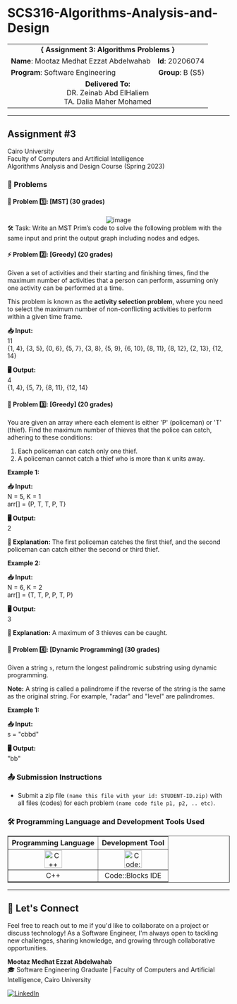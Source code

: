 # SCS316-Algorithms-Analysis-and-Design

<div align="center">
  <table width="100%">
    <tr>
      <td colspan="2" align="center"><strong>{ Assignment 3: Algorithms Problems }</strong></td>
    </tr>
    <tr>
      <td align="left"><strong>Name</strong>: Mootaz Medhat Ezzat Abdelwahab</td>
      <td align="right"><strong>Id</strong>: 20206074</td>
    </tr>
    <tr>
      <td align="left"><strong>Program</strong>: Software Engineering</td>
      <td align="right"><strong>Group</strong>: B (S5)</td>
    </tr>
    <tr>
      <td align="center" colspan="2"><strong>Delivered To:</strong><br>DR. Zeinab Abd ElHaliem<br>TA. Dalia Maher Mohamed</td>
    </tr>
  </table>
</div>

---

## Assignment #3

Cairo University  
Faculty of Computers and Artificial Intelligence  
Algorithms Analysis and Design Course (Spring 2023)

### 📝 Problems

#### 🔗 Problem 1️⃣: [MST] (30 grades)
<div align="center">
  <img src="https://github.com/user-attachments/assets/9123d626-9601-4ef4-93d1-0920081eaa9c" alt="image">
</div>
🛠️ Task: Write an MST Prim’s code to solve the following problem with the same input and print the output graph including nodes and edges.

#### ⚡ Problem 2️⃣: [Greedy] (20 grades)

Given a set of activities and their starting and finishing times, find the maximum number of activities that a person can perform, assuming only one activity can be performed at a time.

This problem is known as the **activity selection problem**, where you need to select the maximum number of non-conflicting activities to perform within a given time frame.

**📥 Input:**  
11  
{1, 4}, {3, 5}, {0, 6}, {5, 7}, {3, 8}, {5, 9}, {6, 10}, {8, 11}, {8, 12}, {2, 13}, {12, 14}  

**🖥️ Output:**  
4  
{1, 4}, {5, 7}, {8, 11}, {12, 14}  

#### 🚓 Problem 3️⃣: [Greedy] (20 grades)

You are given an array where each element is either 'P' (policeman) or 'T' (thief). Find the maximum number of thieves that the police can catch, adhering to these conditions:

1. Each policeman can catch only one thief.
2. A policeman cannot catch a thief who is more than `K` units away.

**Example 1:**

**📥 Input:**  
N = 5, K = 1  
arr[] = {P, T, T, P, T}

**🖥️ Output:**  
2

**📝 Explanation:** The first policeman catches the first thief, and the second policeman can catch either the second or third thief.

**Example 2:**

**📥 Input:**  
N = 6, K = 2  
arr[] = {T, T, P, P, T, P}

**🖥️ Output:**  
3

**📝 Explanation:** A maximum of 3 thieves can be caught.

#### 🔄 Problem 4️⃣: [Dynamic Programming] (30 grades)

Given a string `s`, return the longest palindromic substring using dynamic programming.

**Note:** A string is called a palindrome if the reverse of the string is the same as the original string. For example, "radar" and "level" are palindromes.

**Example 1:**

**📥 Input:**  
s = "cbbd"

**🖥️ Output:**  
"bb"

### 📤 Submission Instructions

- Submit a zip file `(name this file with your id: STUDENT-ID.zip)` with all files (codes) for each problem `(name code file p1, p2, .. etc)`.

### 🛠️ Programming Language and Development Tools Used

<table align="center" border="1" cellpadding="10">
  <thead>
    <tr>
      <th>Programming Language</th>
      <th>Development Tool</th>
    </tr>
  </thead>
  <tbody>
    <tr>
      <td align="center">
        <img src="https://cdn.jsdelivr.net/gh/devicons/devicon/icons/cplusplus/cplusplus-original.svg" title="C++" alt="C++" width="40" height="40"/>
      </td>
      <td align="center">
        <img src="https://github.com/user-attachments/assets/1db36f07-698f-400f-bdd7-b3ad8f936f5d" title="Code::Blocks" alt="Code::Blocks" width="40" height="40"/>
      </td>
    </tr>
    <tr>
      <td align="center">
        C++
      </td>
      <td align="center">
        Code::Blocks IDE
      </td>
    </tr>
  </tbody>
</table>

---

## 💬 Let's Connect
Feel free to reach out to me if you'd like to collaborate on a project or discuss technology! As a Software Engineer, I'm always open to tackling new challenges, sharing knowledge, and growing through collaborative opportunities.

**Mootaz Medhat Ezzat Abdelwahab**  
🎓 Software Engineering Graduate | Faculty of Computers and Artificial Intelligence, Cairo University  

[![LinkedIn](https://img.shields.io/badge/LinkedIn-0077B5?style=for-the-badge&logo=linkedin&logoColor=white)](https://www.linkedin.com/in/mootaz-medhat-ezzat-abdelwahab-377a60244)

